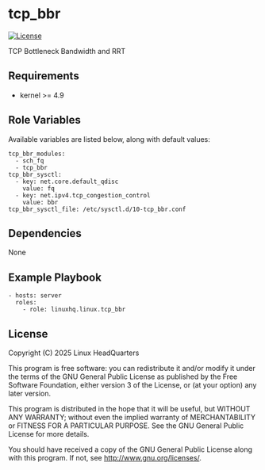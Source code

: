 # tcp\_bbr

[![License](https://img.shields.io/badge/license-GPLv3-lightgreen)](https://www.gnu.org/licenses/gpl-3.0.en.html#license-text)

TCP Bottleneck Bandwidth and RRT

## Requirements

* kernel >= 4.9

## Role Variables

Available variables are listed below, along with default values:

    tcp_bbr_modules:
      - sch_fq
      - tcp_bbr
    tcp_bbr_sysctl:
      - key: net.core.default_qdisc
        value: fq
      - key: net.ipv4.tcp_congestion_control
        value: bbr
    tcp_bbr_sysctl_file: /etc/sysctl.d/10-tcp_bbr.conf

## Dependencies

None

## Example Playbook

    - hosts: server
      roles:
        - role: linuxhq.linux.tcp_bbr

## License

Copyright (C) 2025 Linux HeadQuarters

This program is free software: you can redistribute it and/or modify
it under the terms of the GNU General Public License as published by
the Free Software Foundation, either version 3 of the License, or
(at your option) any later version.

This program is distributed in the hope that it will be useful,
but WITHOUT ANY WARRANTY; without even the implied warranty of
MERCHANTABILITY or FITNESS FOR A PARTICULAR PURPOSE. See the
GNU General Public License for more details.

You should have received a copy of the GNU General Public License
along with this program. If not, see <http://www.gnu.org/licenses/>.
